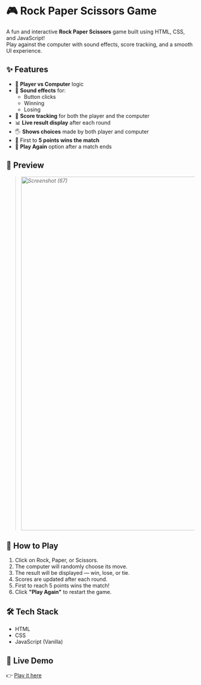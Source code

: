 # 🎮 Rock Paper Scissors Game

A fun and interactive **Rock Paper Scissors** game built using HTML, CSS, and JavaScript!  
Play against the computer with sound effects, score tracking, and a smooth UI experience.

## ✨ Features

- 🧠 **Player vs Computer** logic  
- 🎵 **Sound effects** for:
  - Button clicks
  - Winning
  - Losing
- 🧾 **Score tracking** for both the player and the computer
- 📊 **Live result display** after each round
- 🖐️ **Shows choices** made by both player and computer
- 🎯 First to **5 points wins the match**
- 🔁 **Play Again** option after a match ends

## 📸 Preview

> *<img width="1920" height="945" alt="Screenshot (67)" src="https://github.com/user-attachments/assets/ff629e34-43c7-4c01-89f3-28ee99cc15c2" />*

## 🚀 How to Play

1. Click on Rock, Paper, or Scissors.
2. The computer will randomly choose its move.
3. The result will be displayed — win, lose, or tie.
4. Scores are updated after each round.
5. First to reach 5 points wins the match!
6. Click **"Play Again"** to restart the game.

## 🛠️ Tech Stack

- HTML
- CSS
- JavaScript (Vanilla)

## 📁 Live Demo

👉 [Play it here](https://rid-28.github.io/Rock-Paper-Scissors-Game/)
